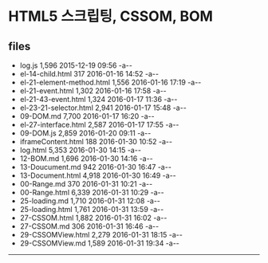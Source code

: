 # HTML5 스크립팅, CSSOM, BOM

## files

* log.js	1,596	2015-12-19 09:56	-a--
* el-14-child.html	317	2016-01-16 14:52	-a--
* el-21-element-method.html	1,556	2016-01-16 17:19	-a--
* el-21-event.html	1,302	2016-01-16 17:58	-a--
* el-21-43-event.html	1,324	2016-01-17 11:36	-a--
* el-23-21-selector.html	2,941	2016-01-17 15:48	-a--
* 09-DOM.md	7,700	2016-01-17 16:20	-a--
* el-27-interface.html	2,587	2016-01-17 17:55	-a--
* 09-DOM.js	2,859	2016-01-20 09:11	-a--
* iframeContent.html	188	2016-01-30 10:52	-a--
* log.html	5,353	2016-01-30 14:15	-a--
* 12-BOM.md	1,696	2016-01-30 14:16	-a--
* 13-Doucument.md	942	2016-01-30 16:47	-a--
* 13-Document.html	4,918	2016-01-30 16:49	-a--
* 00-Range.md	370	2016-01-31 10:21	-a--
* 00-Range.html	6,339	2016-01-31 10:29	-a--
* 25-loading.md	1,710	2016-01-31 12:08	-a--
* 25-loading.html	1,761	2016-01-31 13:59	-a--
* 27-CSSOM.html	1,882	2016-01-31 16:02	-a--
* 27-CSSOM.md	306	2016-01-31 16:46	-a--
* 29-CSSOMView.html	2,279	2016-01-31 18:15	-a--
* 29-CSSOMView.md	1,589	2016-01-31 19:34	-a--

*** 